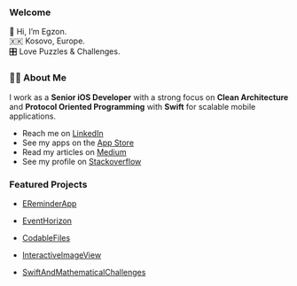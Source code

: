 ### Welcome
👋 Hi, I’m Egzon.  
🇽🇰 Kosovo, Europe.  
🎛️ Love Puzzles & Challenges.  

### 👨‍💻 About Me  
I work as a **Senior iOS Developer** with a strong focus on **Clean Architecture** and **Protocol Oriented Programming** with **Swift** for scalable mobile applications.  

- Reach me on [LinkedIn](https://www.linkedin.com/in/egzon-pllana)  
- See my apps on the [App Store](https://apps.apple.com/us/app/reminder-smart-schedule/id1506049485)  
- Read my articles on [Medium](https://medium.com/@egzonpllana)  
- See my profile on [Stackoverflow](https://stackoverflow.com/users/7987502/egzon-p)

### Featured Projects
- [EReminderApp](https://github.com/egzonpllana/EReminderApp)

- [EventHorizon](https://github.com/egzonpllana/EventHorizon)

- [CodableFiles](https://github.com/egzonpllana/CodableFiles)

- [InteractiveImageView](https://github.com/egzonpllana/InteractiveImageView)

- [SwiftAndMathematicalChallenges](https://github.com/egzonpllana/SwiftAndMathematicalChallenges)
